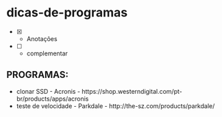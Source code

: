 # dicas-de-programas
- [x] - Anotações
- [ ] - complementar

## PROGRAMAS:
<ul>
<li>clonar SSD - Acronis - https://shop.westerndigital.com/pt-br/products/apps/acronis 
</li>
<li>teste de velocidade - Parkdale - http://the-sz.com/products/parkdale/
</li>
</ul>
